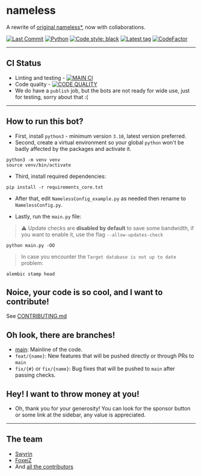 # nameless

A rewrite of [original nameless*](https://github.com/FoxeiZ/nameless), now with collaborations.

[![Last Commit](https://badgen.net/github/last-commit/nameless-on-discord/nameless/main)]()
[![Python](https://badgen.net/badge/Python/3.10%2B/)](https://python.org)
[![Code style: black](https://img.shields.io/badge/code%20style-black-000000.svg)](https://github.com/psf/black)
[![Latest tag](https://badgen.net/github/tag/nameless-on-discord/nameless?label=Latest%20Stable%20Version)]()
[![CodeFactor](https://www.codefactor.io/repository/github/nameless-on-discord/nameless/badge/main)](https://www.codefactor.io/repository/github/nameless-on-discord/nameless/overview/main)


----------------------------------------

## CI Status

- Linting and testing - [![MAIN CI](https://badgen.net/github/checks/nameless-on-discord/nameless/main/test-and-lint?icon=github)]()
- Code quality - [![CODE QUALITY](https://badgen.net/github/checks/nameless-on-discord/nameless/main/codeql?icon=github)]()
- We do have a `publish` job, but the bots are not ready for wide use, just for testing, sorry about that :(

----------------------------------------

## How to run this bot?

- First, install `python3` - minimum version `3.10`, latest version preferred.
- Second, create a virtual environment so your global `python` won't be badly affected by the packages and activate it.

```shell
python3 -m venv venv
source venv/bin/activate
```

- Third, install required dependencies:

```shell
pip install -r requirements_core.txt
```

- After that, edit `NamelessConfig_example.py` as needed then rename to `NamelessConfig.py`.

- Lastly, run the `main.py` file:

> :warning: Update checks are **disabled by default** to save some bandwidth, if you want to enable it, use the flag `--allow-updates-check`

```shell
python main.py -OO
```

> In case you encounter the `Target database is not up to date` problem:

```shell
alembic stamp head
```

## Noice, your code is so cool, and I want to contribute!

See [CONTRIBUTING.md](https://github.com/Lilia-Workshop/nameless/blob/main/CONTRIBUTING.md)

## Oh look, there are branches!

- [main](https://github.com/nameless-on-discord/nameless/tree/main): Mainline of the code.
- `feat/{name}`: New features that will be pushed directly or through PRs to `main`
- `fix/{#}` or `fix/{name}`: Bug fixes that will be pushed to `main` after passing checks.

## Hey! I want to throw money at you!

- Oh, thank you for your generosity! You can look for the sponsor button or some link at the sidebar, any value is
  appreciated.

----------------------------------------

## The team

- [Swyrin](https://github.com/Swyreee)
- [FoxeiZ](https://github.com/FoxeiZ)
- And [all the contributors](https://github.com/nameless-on-discord/nameless/graphs/contributors)
